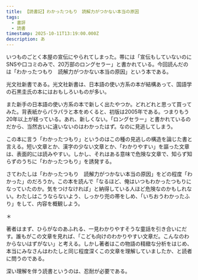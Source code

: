 ```yaml
---
title: 【読書記】わかったつもり　読解力がつかない本当の原因
tags:
  - 書評
  - 読書
timestamp: 2025-10-11T13:19:00.000Z
description: あ
---
```

いつものごとく本屋の宣伝にやられてしまった。帯には「宣伝もしていないのにSNSや口コミのみで、20万部のロングセラー」と書かれている。今回読んだのは「わかったつもり　読解力がつかない本当の原因」という本である。

光文社新書である。光文社新書は、日本語の使い方系の本が結構あって、国語学の石黒圭氏の本にはおもしろいものが多い。

また新手の日本語の使い方系の本で新しく出たやつか。どれどれと思って買ってみた。背表紙からパラパラと本をめくると、初版は2005年である。つまりもう20年以上が経っている。あれ、新しくない。「ロングセラー」と書かれているのだから、当然古いに違いないのはわかったはず。なのに見逃してしまう。

この本に言う「わかったつもり」というのはこの種の見逃しの構造を論じた書と言える。短い文章とか、漢字の少ない文章とか、「わかりやすい」を謳った文章は、表面的には読みやすい。しかし、それはある意味で危険な文章で、知らず知らずのうちに「わかったつもり」を誘発する。

さてわたしは「わかったつもり　読解力がつかない本当の原因」をどの程度「わかった」のだろうか。この本を読んで「なるほど、俺はいつもわかったつもりになっていたのか。気をつけなければ」と納得している人ほど危険なのかもしれない。わたしはこうならないよう、しっかり兜の帯をしめ、「いちおうわかったふり」をして、内容を概観しよう。

＊

著者はまず、ひらがなのあふれる、一見わかりやすそうな童話を引き合いにだす。誰もがこの文章を見れば、「こども向けのわかりやすい文章だ。こんなのわからないはずがない」と考える。しかし著者はこの物語の精緻な分析をはじめ、本当にみなさんはわたしと同じ程度深くこの文章を理解していましたか、と読者に問うのである。

深い理解を伴う読書というのは、忍耐が必要である。
